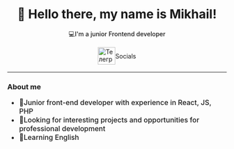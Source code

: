 <div id="header" align="center">
    <h1>👋 Hello there, my name is Mikhail!</h1>
    <p style="font-weight:500">💻I'm a junior Frontend developer</p>
</div>


<div id="socials" style="display:flex; align-items:center; justify-content:center;">
    <a style="display:flex; align-items:center; text-decoration:none; color:inherit;" href="https://t.me/mmaletskov">
        <img style="width:40px; margin: 0 auto;" src="https://img.icons8.com/?size=100&id=oWiuH0jFiU0R&format=png&color=000000" alt="Телеграм">
        <p align="center">Socials</p>
    </a>
</div>

<hr>

<div id="about" align="left">
    <h3>About me</h3>
    <ul style="font-size:16px; font-weight:500">
        <li>🔰Junior front-end developer with experience in React, JS, PHP</li>
        <li>📝Looking for interesting projects and opportunities for professional development</li>
        <li>📘Learning English</li>
    </ul>
</div>
